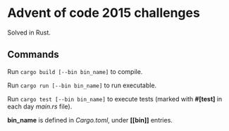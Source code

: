 # Advent of code 2015 challenges

Solved in Rust.

## Commands

Run ```cargo build [--bin bin_name]``` to compile.

Run ```cargo run [--bin bin_name]``` to run executable.

Run ```cargo test [--bin bin_name]``` to execute tests (marked with **#[test]** in each day *main.rs* file).


**bin_name** is defined in *Cargo.toml*, under **[[bin]]** entries.